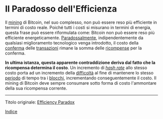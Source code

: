 # Il Paradosso dell'Efficienza



Il [mining](ch101-glossary.md#centro-di-mining-mine) di Bitcoin, nel suo complesso, non può essere reso più efficiente in termini di costo reale. Poiché tutti i costi si misurano in termini di energia, questa frase può essere riformulata come: Bitcoin non può essere reso più efficiente energeticamente. [Paradossalmente](https://it.wikipedia.org/wiki/Paradosso), indipendentemente da qualsiasi miglioramento tecnologico venga introdotto, il costo della [conferma](ch101-glossary.md#conferma) delle [transazioni](ch101-glossary.md#transazione) rimane la somma delle [ricompense](ch101-glossary.md#ricompensa-reward) per la conferma.

**In ultima istanza, questa apparente contraddizione deriva dal fatto che la ricompensa determina il costo**. Un incremento di [_hash rate_](ch101-glossary.md#hash-rate) allo stesso costo porta ad un incremento della [difficoltà](ch101-glossary.md#difficoltà) al fine di mantenere lo stesso [periodo](ch101-glossary.md#periodo) di tempo tra i [blocchi](ch101-glossary.md#blocco), incrementando conseguentemente il costo. Il mining di Bitcoin deve sempre consumare sotto forma di costo l'ammontare della sua ricompensa corrente.

---

Titolo originale: [Efficiency Paradox](https://github.com/libbitcoin/libbitcoin-system/wiki/Efficiency-Paradox)

[Indice](/README.md)

